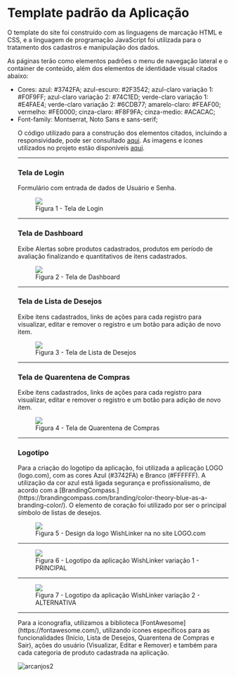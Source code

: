 # Template padrão da Aplicação

O template do site foi construído com as linguagens de marcação HTML e CSS, e a linguagem de programação JavaScript foi utilizada para o tratamento dos cadastros e manipulação dos dados.

As páginas terão como elementos padrões o menu de navegação lateral e o container de conteúdo, além dos elementos de identidade visual citados abaixo:

<ul>
<li>Cores:
  azul: #3742FA;
  azul-escuro: #2F3542;
  azul-claro variação 1: #F0F9FF;
  azul-claro variação 2: #74C1ED;
  verde-claro variação 1: #E4FAE4;
  verde-claro variação 2: #6CDB77;
  amarelo-claro: #FEAF00;
  vermelho: #FE0000;
  cinza-claro: #F8F9FA;
  cinza-medio: #ACACAC;
</li>
<li>Font-family:
  Montserrat, Noto Sans e sans-serif;
</li>

O código utilizado para a construção dos elementos citados, incluindo a responsividade, pode ser consultado <a href="https://github.com/ICEI-PUC-Minas-PMV-ADS/pmv-ads-2023-2-e1-proj-web-t8-pmv-ads-2023-2-e1-projwishlinker/tree/main/codigo-fonte">aqui</a>. As imagens e ícones utilizados no projeto estão disponíveis <a href="https://github.com/ICEI-PUC-Minas-PMV-ADS/pmv-ads-2023-2-e1-proj-web-t8-pmv-ads-2023-2-e1-projwishlinker/tree/main/documentos/img">aqui</a>.

<hr>

<h3><b>Tela de Login</b></h3>
<p>Formulário com entrada de dados de Usuário e Senha.</p>
<figure> 
  <img src="https://github.com/ICEI-PUC-Minas-PMV-ADS/pmv-ads-2023-2-e1-proj-web-t8-pmv-ads-2023-2-e1-projwishlinker/assets/3586967/54c5dcfd-9aac-4cc2-aba7-73422742b615">
  <figcaption> Figura 1 - Tela de Login
</figure> 

<hr>

<h3><b>Tela de Dashboard</b></h3>
<p>Exibe Alertas sobre produtos cadastrados, produtos em período de avaliação finalizando e quantitativos de itens cadastrados.</p>
<figure> 
  <img src="https://github.com/ICEI-PUC-Minas-PMV-ADS/pmv-ads-2023-2-e1-proj-web-t8-pmv-ads-2023-2-e1-projwishlinker/assets/3586967/8c7ad403-d685-4569-b4c1-c9e0c730e034">
  <figcaption> Figura 2 - Tela de Dashboard
</figure> 

<hr>

<h3><b>Tela de Lista de Desejos</b></h3>
<p>Exibe itens cadastrados, links de ações para cada registro para visualizar, editar e remover o registro e um botão para adição de novo item.</p>
<figure> 
  <img src="https://github.com/ICEI-PUC-Minas-PMV-ADS/pmv-ads-2023-2-e1-proj-web-t8-pmv-ads-2023-2-e1-projwishlinker/assets/3586967/434fcec3-8cd3-462f-a04d-608fd4caa8b2">
  <figcaption>Figura 3 - Tela de Lista de Desejos
</figure> 

<hr>

<h3><b>Tela de Quarentena de Compras</b></h3>
<p>Exibe itens cadastrados, links de ações para cada registro para visualizar, editar e remover o registro e um botão para adição de novo item.</p>
<figure> 
  <img src="https://github.com/ICEI-PUC-Minas-PMV-ADS/pmv-ads-2023-2-e1-proj-web-t8-pmv-ads-2023-2-e1-projwishlinker/assets/3586967/ecd43ab1-dc91-453e-9fc8-b953f85a0e4a">
  <figcaption>Figura 4 - Tela de Quarentena de Compras
</figure> 

<hr>
  
<h3><b>Logotipo</b></h3>
<p>Para a criação do logotipo da aplicação, foi utilizada a aplicação LOGO (logo.com), com as cores Azul (#3742FA) e Branco (#FFFFFF). A utilização da cor azul está ligada segurança e profissionalismo, de acordo com a [BrandingCompass.](https://brandingcompass.com/branding/color-theory-blue-as-a-branding-color/). O elemento de coração foi utilizado por ser o principal símbolo de listas de desejos.</p>

<figure> 
  <img src="https://github.com/ICEI-PUC-Minas-PMV-ADS/pmv-ads-2023-2-e1-proj-web-t8-pmv-ads-2023-2-e1-projwishlinker/assets/3586967/82ea29be-431f-4762-8d67-dec24c285a71">
    <figcaption>Figura 5 - Design da logo WishLinker na no site LOGO.com
</figure>

<hr>

<figure> 
  <img src="https://github.com/ICEI-PUC-Minas-PMV-ADS/pmv-ads-2023-2-e1-proj-web-t8-pmv-ads-2023-2-e1-projwishlinker/assets/3586967/d5a93460-2a7b-42f1-8465-31076bb6b0df">
    <figcaption>Figura 6 - Logotipo da aplicação WishLinker variação 1 - PRINCIPAL
</figure>

<hr>

<figure> 
  <img src="https://github.com/ICEI-PUC-Minas-PMV-ADS/pmv-ads-2023-2-e1-proj-web-t8-pmv-ads-2023-2-e1-projwishlinker/assets/3586967/c9c943bf-a299-410a-9f32-8bf39e428f83">
    <figcaption>Figura 7 - Logotipo da aplicação WishLinker variação 2 - ALTERNATIVA
</figure>

<hr>

<p>Para a iconografia, utilizamos a biblioteca [FontAwesome](https://fontawesome.com/), utilizando ícones específicos para as funcionalidades (Início, Lista de Desejos, Quarentena de Compras e Sair), ações do usuário (Visualizar, Editar e Remover) e também para cada categoria de produto cadastrada na aplicação.</p>

![arcanjos2](https://github.com/thiagocosta70/Teste-Git/assets/164437300/5e7c5151-bf2d-4f8a-a48a-e863752fa550)
